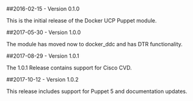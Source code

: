##2016-02-15 - Version 0.1.0

This is the initial release of the Docker UCP Puppet module.

##2017-05-30 - Version 1.0.0

The module has moved now to docker_ddc and has DTR functionality.

##2017-08-29 - Version 1.0.1

The 1.0.1 Release contains support for Cisco CVD.

##2017-10-12 - Version 1.0.2

This release includes support for Puppet 5 and documentation updates.
